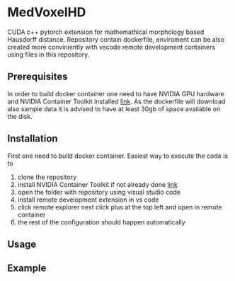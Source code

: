 # MedVoxelHD

CUDA c++ pytorch extension for mathemathical morphology based Hausdorff distance. Repository contain dockerfile, enviroment can be also created more conviniently with vscode remote development containers using files in this repository.

## Prerequisites
In order to build docker container one need to have NVIDIA GPU hardware and NVIDIA Container Toolkit installed [link](https://docs.nvidia.com/datacenter/cloud-native/container-toolkit/latest/install-guide.html). As the dockerfile will download also sample data it is advised to have at least 30gb of space available on the disk.

## Installation
First one need to build docker container. Easiest way to execute the code is to 
1) clone the repository
2) install NVIDIA Container Toolkit if not already done [link](https://docs.nvidia.com/datacenter/cloud-native/container-toolkit/latest/install-guide.html)
3) open the folder with repository using visual studio code
4) install remote development extension in vs code
5) click remote explorer next click plus at the top left and open in remote container
6) the rest of the configuration should happen automatically
 
## Usage


## Example
